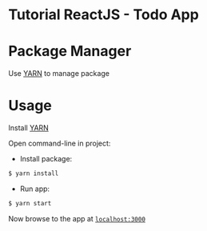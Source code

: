 # Tutorial ReactJS - Todo App

# Package Manager
Use [YARN][yarn] to manage package

# Usage
Install [YARN][yarn]

Open command-line in project:
* Install package:
```bash
$ yarn install
```
* Run app:
```bash
$ yarn start
```

Now browse to the app at [`localhost:3000`][local-app-url]

[yarn]: https://yarnpkg.com/en/
[local-app-url]: http://localhost:3000/
